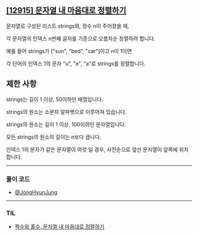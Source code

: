 ## [[12915] 문자열 내 마음대로 정렬하기](https://school.programmers.co.kr/learn/courses/30/lessons/12915)
문자열로 구성된 리스트 strings와, 정수 n이 주어졌을 때, 

각 문자열의 인덱스 n번째 글자를 기준으로 오름차순 정렬하려 합니다.

예를 들어 strings가 ["sun", "bed", "car"]이고 n이 1이면 

각 단어의 인덱스 1의 문자 "u", "e", "a"로 strings를 정렬합니다.

## 제한 사항
strings는 길이 1 이상, 50이하인 배열입니다.

strings의 원소는 소문자 알파벳으로 이루어져 있습니다.

strings의 원소는 길이 1 이상, 100이하인 문자열입니다.

모든 strings의 원소의 길이는 n보다 큽니다.

인덱스 1의 문자가 같은 문자열이 여럿 일 경우, 사전순으로 앞선 문자열이 앞쪽에 위치합니다.

***

### 풀이 코드

- [@JongHyunJung](https://github.com/viaunixue/Algorithm-CodingTest/blob/main/programmers/12915/jjh.py)

***

### TIL

* [짝수와 홀수, 문자열 내 마음대로 정렬하기](https://almond0115.tistory.com/entry/programmers-짝수와-홀수-문자열-내-마음대로-정렬하기)